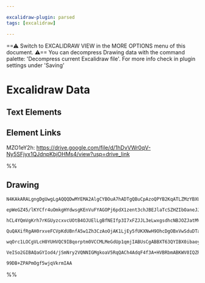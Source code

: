 ```yaml
---

excalidraw-plugin: parsed
tags: [excalidraw]

---
```

==⚠  Switch to EXCALIDRAW VIEW in the MORE OPTIONS menu of this document. ⚠== You can decompress Drawing data with the command palette: 'Decompress current Excalidraw file'. For more info check in plugin settings under 'Saving'



# Excalidraw Data

## Text Elements
## Element Links
MZO1eY2h: https://drive.google.com/file/d/1hDvVWr0qV-Ny5SFjyx1QJdnpKbjOHMs4/view?usp=drive_link

%%
## Drawing
```compressed-json
N4KAkARALgngDgUwgLgAQQQDwMYEMA2AlgCYBOuA7hADTgQBuCpAzoQPYB2KqATLZMzYBXUtiRoIACyhQ4zZAHoFAc0JRJQgEYA6bGwC2CgF7N6hbEcK4OCtptbErHALRY8RMpWdx8Q1TdIEfARcZgRmBShcZQUebQAObQBmGjoghH0EDihmbgBtcDBQMBKIEm4IAFkALQB5AEYEAE0eSVSSyFhECozNBGJiXE1g9tLMbmcANgAWRIBWSfrJpIBO

epWeGZ45/lKYCfr4uOmkgHYdwsgKEnVuFYAGOPj6pdX1zent3chJBEJlaTcSZHZIbOaneJJWYrGGTb4QazKEZoe7w5hQUhsADWCAAwmx8GxSBUAMSNclIeGaXDYLHKTFCDjEfGE4kSDHWZhwXCBbKjSAAM0I+HwAGVYMj0IIPPyIOjMTiAOo3NpoPiXOUY7EIcUwSVygnleEMgEccK5ND1eFsbnYNT7S33VEa+nCOAASWIFtQeQAuvCBeRMp7uBw

hCL4YQmVgKrh7rKGUyzcxvcUOtB4OJUElLgBfNEIfp3I7xFZJJL3eLwxgsdhcNBJOZJatMVicABynDE3Arjzm9VOk1OkeYABF0lAi2gBQQwlThEyAKLBTLZb1++FCOCDSfEbgD6b3aYwhZDyYXdNEDhYirSWTyJRkQiMbTKNhsJEIXQGBRC4IKYgFBeAA1AArSpcFA4CKGwJpKniJooCMNgeGUUcACUAEUkgAR30UU5nQoR7hWGBagUMwEAoAB+I

QuQAXifRgAH0rxveFCVpKdUBnfA5w1Zh3CzAoOjAK1LjEy5fUKXNwH9OhcDgOBxVwSduDTaBfkyCoiABKBRgYQgqIAIRpOlE2ZAkiVJAVbLsgzsBEXkoHdSd8K1HEWWsiQyQQCkHKcrIXLc0zaVdRlLNZCoOQ4LkeSCgLSGc1yMgAMWFMUJSzA0ZV2CBHKSoKUvchUEGVYhbjVPKCuStzxVK3V9WlI1CnywLsmK9DhFNc192q9rgoyWpbXtfcnX6

wqOrc1LOCgVLcH0YUHVQC9IBqorptm0VCCMLMeGdUp1qmjIABUsCgABBXT63QYIBX0ibaoyFTSEupK2AoX5cD3NAwwjVqjsG/RFyZC73s+kIfvQHlMSoR6NoyMHYZOzMKgsgzBMxEUAA1uFOSttEOQdTn2yZlniGY8sxgl8CaPH1m0OYy2mSZ7kmHgHjJ5tWuQgx1I1egCCELN7gSLnTmmGT4eO/Quoi5NvQgdG8vpEhtt27h9pV0g1cnOBuFWiB

VeISo2GIBAQaGYIod4/jSmNry2VQNNIGMgkoaV5RqQACh4AdqF4f3A+HVBRbmABKWV0IQZRwx5NGvdwX2KwDngU94dOw8jqWAYG+rtWGqA629P78DywMFoQaPox1jhlH59Msit7iMWF+FsCIfW0FbhB4Q4SvuB760hCgK8sx7nPSjsUCEGwHJRX7uBTfNy3hm423e9amki8YE733wBvSi6bKwmCOe61lRz0QMFHul+8My41TicRt2dN8vUJLvP3f

99DB+ZPAPmOgf5wjqVkrmIAA
```
%%